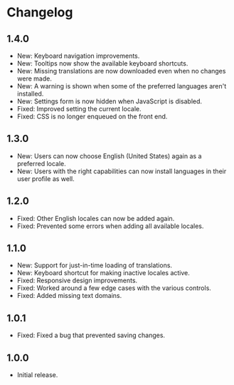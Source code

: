 # Changelog

## 1.4.0

* New: Keyboard navigation improvements.
* New: Tooltips now show the available keyboard shortcuts.
* New: Missing translations are now downloaded even when no changes were made.
* New: A warning is shown when some of the preferred languages aren't installed.
* New: Settings form is now hidden when JavaScript is disabled.
* Fixed: Improved setting the current locale.
* Fixed: CSS is no longer enqueued on the front end.

## 1.3.0

* New: Users can now choose English (United States) again as a preferred locale.
* New: Users with the right capabilities can now install languages in their user profile as well.

## 1.2.0

* Fixed: Other English locales can now be added again.
* Fixed: Prevented some errors when adding all available locales.

## 1.1.0

* New: Support for just-in-time loading of translations.
* New: Keyboard shortcut for making inactive locales active.
* Fixed: Responsive design improvements.
* Fixed: Worked around a few edge cases with the various controls.
* Fixed: Added missing text domains.

## 1.0.1

* Fixed: Fixed a bug that prevented saving changes.

## 1.0.0

* Initial release.
